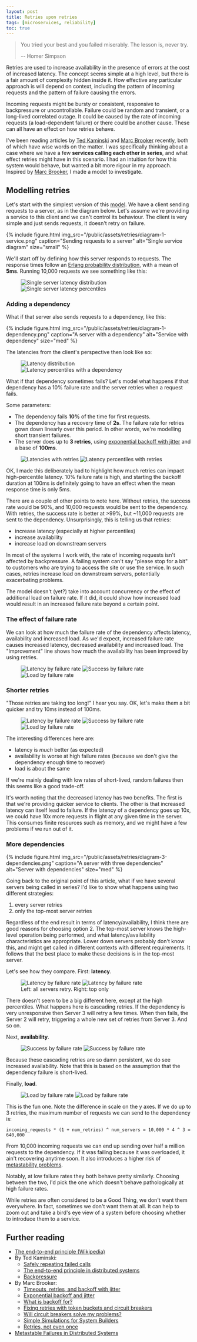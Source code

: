 ```yaml
---
layout: post
title: Retries upon retries
tags: [microservices, reliability]
toc: true
---
```


<!-- markdownlint-disable MD036 MD033 -->

> You tried your best and you failed miserably. The lesson is, never try.
>
> -- Homer Simpson

Retries are used to increase availability in the presence of errors at the cost of increased latency. The concept seems simple at a high level, but there is a fair amount of complexity hidden inside it. How effective any particular approach is will depend on context, including the pattern of incoming requests and the pattern of failure causing the errors.

Incoming requests might be bursty or consistent, responsive to backpressure or uncontrollable. Failure could be random and transient, or a long-lived correlated outage. It could be caused by the rate of incoming requests (a load-dependent failure) or there could be another cause. These can all have an effect on how retries behave.

I've been reading articles by [Ted Kaminski](https://www.tedinski.com) and [Marc Brooker](https://brooker.co.za/blog/) recently, both of which have wise words on the matter. I was specifically thinking about a case where we have a few **services calling each other in series**, and what effect retries might have in this scenario. I had an intuition for how this system would behave, but wanted a bit more rigour in my approach. Inspired by [Marc Brooker](https://brooker.co.za/blog/2022/04/11/simulation.html), I made a model to investigate.

## Modelling retries

Let's start with the simplest version of this [model](https://github.com/ThomWright/retry-model). We have a client sending requests to a server, as in the diagram below. Let's assume we're providing a service to this client and we can't control its behaviour. The client is very simple and just sends requests, it doesn't retry on failure.

{% include figure.html
  img_src="/public/assets/retries/diagram-1-service.png"
  caption="Sending requests to a server"
  alt="Single service diagram"
  size="small"
%}

We'll start off by defining how this server responds to requests. The response times follow an [Erlang probability distribution](https://newrelic.com/blog/best-practices/expected-distributions-website-response-times), with a mean of **5ms**. Running 10,000 requests we see something like this:

<figure class="multi-img">
  <img class="small-img" src="/public/assets/retries/1-perfect-latencies.png" alt="Single server latency distribution"/>
  <img class="small-img" src="/public/assets/retries/1-perfect-percentiles.png" alt="Single server latency percentiles"/>
</figure>

### Adding a dependency

What if that server also sends requests to a dependency, like this:

{% include figure.html
  img_src="/public/assets/retries/diagram-1-dependency.png"
  caption="A server with a dependency"
  alt="Service with dependency"
  size="med"
%}

The latencies from the client's perspective then look like so:

<figure class="multi-img">
  <img class="small-img" src="/public/assets/retries/2-perfect-latencies.png" alt="Latency distribution"/>
  <img class="small-img" src="/public/assets/retries/2-perfect-percentiles.png" alt="Latency percentiles with a dependency"/>
</figure>

What if that dependency sometimes fails? Let's model what happens if that dependency has a 10% failure rate and the server retries when a request fails.

Some parameters:

- The dependency fails **10%** of the time for first requests.
- The dependency has a recovery time of **2s**. The failure rate for retries gown down linearly over this period. In other words, we're modelling short transient failures.
- The server does up to **3 retries**, using [exponential backoff with jitter](https://aws.amazon.com/blogs/architecture/exponential-backoff-and-jitter/) and a base of **100ms**.

<figure class="multi-img">
  <img class="small-img" src="/public/assets/retries/2-failures-latencies.png" alt="Latencies with retries"/>
  <img class="small-img" src="/public/assets/retries/2-failures-percentiles.png" alt="Latency percentiles with retries"/>
</figure>

OK, I made this deliberately bad to highlight how much retries can impact high-percentile latency. 10% failure rate is high, and starting the backoff duration at 100ms is definitely going to have an effect when the mean response time is only 5ms.

There are a couple of other points to note here. Without retries, the success rate would be 90%, and 10,000 requests would be sent to the dependency. With retries, the success rate is better at >99%, but ~11,000 requests are sent to the dependency. Unsurprisingly, this is telling us that retries:

- increase latency (especially at higher percentiles)
- increase availability
- increase load on downstream servers

In most of the systems I work with, the rate of incoming requests isn't affected by backpressure. A failing system can't say "please stop for a bit" to customers who are trying to access the site or use the service. In such cases, retries increase load on downstream servers, potentially exacerbating problems.

The model doesn't (yet?) take into account concurrency or the effect of additional load on failure rate. If it did, it could show how increased load would result in an increased failure rate beyond a certain point.

### The effect of failure rate

We can look at how much the failure rate of the dependency affects latency, availability and increased load. As we'd expect, increased failure rate causes increased latency, decreased availability and increased load. The "Improvement" line shows how much the availability has been improved by using retries.

<figure class="multi-img">
  <img class="small-img" src="/public/assets/retries/2-latency-by-failure-rate.png" alt="Latency by failure rate"/>
  <img class="small-img" src="/public/assets/retries/2-success-by-failure-rate.png" alt="Success by failure rate"/>
  <img class="small-img" src="/public/assets/retries/2-load-by-failure-rate.png" alt="Load by failure rate"/>
</figure>

### Shorter retries

"Those retries are taking too long!" I hear you say. OK, let's make them a bit quicker and try 10ms instead of 100ms.

<figure class="multi-img">
  <img class="small-img" src="/public/assets/retries/2-shorter-latency-by-failure-rate.png" alt="Latency by failure rate"/>
  <img class="small-img" src="/public/assets/retries/2-shorter-success-by-failure-rate.png" alt="Success by failure rate"/>
  <img class="small-img" src="/public/assets/retries/2-shorter-load-by-failure-rate.png" alt="Load by failure rate"/>
</figure>

The interesting differences here are:

- latency is _much_ better (as expected)
- availability is worse at high failure rates (because we don't give the dependency enough time to recover)
- load is about the same

If we're mainly dealing with low rates of short-lived, random failures then this seems like a good trade-off.

It's worth noting that the decreased latency has two benefits. The first is that we're providing quicker service to clients. The other is that increased latency can itself lead to failure. If the latency of a dependency goes up 10x, we could have 10x more requests in flight at any given time in the server. This consumes finite resources such as memory, and we might have a few problems if we run out of it.

### More dependencies

{% include figure.html
  img_src="/public/assets/retries/diagram-3-dependencies.png"
  caption="A server with three dependencies"
  alt="Server with dependencies"
  size="med"
%}

Going back to the original point of this article, what if we have several servers being called in series? I'd like to show what happens using two different strategies:

1. every server retries
2. only the top-most server retries

Regardless of the end result in terms of latency/availability, I think there are good reasons for choosing option 2. The top-most server knows the high-level operation being performed, and what latency/availability characteristics are appropriate. Lower down servers probably don't know this, and might get called in different contexts with different requirements. It follows that the best place to make these decisions is in the top-most server.

Let's see how they compare. First: **latency**.

<figure class="multi-img">
  <img class="small-img" src="/public/assets/retries/4-all-latency-by-failure-rate.png" alt="Latency by failure rate"/>
  <img class="small-img" src="/public/assets/retries/4-top-only-latency-by-failure-rate.png" alt="Latency by failure rate"/>
  <figcaption>Left: all servers retry. Right: top only</figcaption>
</figure>

There doesn't seem to be a big different here, except at the high percentiles. What happens here is cascading retries. If the dependency is very unresponsive then Server 3 will retry a few times. When then fails, the Server 2 will retry, triggering a whole new set of retries from Server 3. And so on.

Next, **availability**.

<figure class="multi-img">
  <img class="small-img" src="/public/assets/retries/4-all-success-by-failure-rate.png" alt="Success by failure rate"/>
  <img class="small-img" src="/public/assets/retries/4-top-only-success-by-failure-rate.png" alt="Success by failure rate"/>
</figure>

Because these cascading retries are so damn persistent, we do see increased availability. Note that this is based on the assumption that the dependency failure is short-lived.

Finally, **load**.

<figure class="multi-img">
  <img class="small-img" src="/public/assets/retries/4-all-load-by-failure-rate.png" alt="Load by failure rate"/>
  <img class="small-img" src="/public/assets/retries/4-top-only-load-by-failure-rate.png" alt="Load by failure rate"/>
</figure>

This is the fun one. Note the difference in scale on the y axes. If we do up to 3 retries, the maximum number of requests we can send to the dependency is:

```text
incoming_requests * (1 + num_retries) ^ num_servers = 10,000 * 4 ^ 3 = 640,000
```

From 10,000 incoming requests we can end up sending over half a million requests to the dependency. If it was failing because it was overloaded, it ain't recovering anytime soon. It also introduces a higher risk of [metastability problems](https://sigops.org/s/conferences/hotos/2021/papers/hotos21-s11-bronson.pdf).

Notably, at low failure rates they both behave pretty similarly. Choosing between the two, I'd pick the one which doesn't behave pathologically at high failure rates.

While retries are often considered to be a Good Thing, we don't want them everywhere. In fact, sometimes we don't want them at all. It can help to zoom out and take a bird's eye view of a system before choosing whether to introduce them to a service.

## Further reading

- [The end-to-end principle (Wikipedia)](https://en.wikipedia.org/wiki/End-to-end_principle)
- By Ted Kaminski:
  - [Safely repeating failed calls](https://www.tedinski.com/2019/02/20/idempotence.html)
  - [The end-to-end principle in distributed systems](https://www.tedinski.com/2019/02/27/end-to-end-principle.html)
  - [Backpressure](https://www.tedinski.com/2019/03/05/backpressure.html)
- By Marc Brooker:
  - [Timeouts, retries, and backoff with jitter](https://aws.amazon.com/builders-library/timeouts-retries-and-backoff-with-jitter/)
  - [Exponential backoff and jitter](https://aws.amazon.com/blogs/architecture/exponential-backoff-and-jitter/)
  - [What is backoff for?](https://brooker.co.za/blog/2022/08/11/backoff.html)
  - [Fixing retries with token buckets and circuit breakers](https://brooker.co.za/blog/2022/02/28/retries.html)
  - [Will circuit breakers solve my problems?](https://brooker.co.za/blog/2022/02/16/circuit-breakers.html)
  - [Simple Simulations for System Builders](https://brooker.co.za/blog/2022/04/11/simulation.html)
  - [Retries, not even once](https://twitter.com/marcjbrooker/status/1489651911640825858)
- [Metastable Failures in Distributed Systems](https://sigops.org/s/conferences/hotos/2021/papers/hotos21-s11-bronson.pdf)
